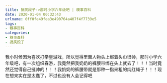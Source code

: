 ```yaml
---
title: 搞笑段子->那时小学六年级吧 | 糗事百科
date: 2020-01-04 00:32:43
urlname: 0ff0fe49fea3e490764a407f4f7739e5
tags: 
- 糗事百科
categories:
- 糗事百科
- 搞笑段子
---
```

我小时候因为喜欢打拳皇游戏，所以觉得里面人物头上绑着头巾很帅，那时小学六年级吧，有一次组织春游，我竟然把我奶奶的裤腰带绑在头上就去了！！！当时竟然还觉得自己挺帅的！！！我奶奶的裤腰带就是那种一指来粗的纯红绳子！！！现在想来实在是太蠢了，不过也没有人会记得吧


